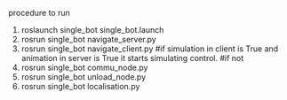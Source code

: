 procedure to run
1. roslaunch single_bot single_bot.launch
2. rosrun single_bot navigate_server.py
3. rosrun single_bot navigate_client.py
#if simulation in client is True and animation in server is True it starts simulating control.
#if not
4. rosrun single_bot commu_node.py
5. rosrun single_bot unload_node.py
6. rosrun single_bot localisation.py 
